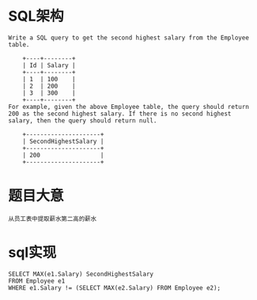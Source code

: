 ﻿# SQL架构
	Write a SQL query to get the second highest salary from the Employee table.

		+----+--------+
		| Id | Salary |
		+----+--------+
		| 1  | 100    |
		| 2  | 200    |
		| 3  | 300    |
		+----+--------+
	For example, given the above Employee table, the query should return 200 as the second highest salary. If there is no second highest salary, then the query should return null.

		+---------------------+
		| SecondHighestSalary |
		+---------------------+
		| 200                 |
		+---------------------+
# 题目大意

	从员工表中提取薪水第二高的薪水

# sql实现
	
	SELECT MAX(e1.Salary) SecondHighestSalary
	FROM Employee e1
	WHERE e1.Salary != (SELECT MAX(e2.Salary) FROM Employee e2);

